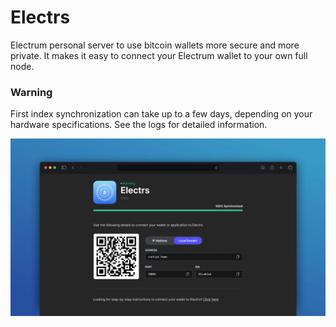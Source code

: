 # Electrs

Electrum personal server to use bitcoin wallets more secure and more private. It makes it easy to connect your Electrum wallet to your own full node.

### Warning
First index synchronization can take up to a few days, depending on your hardware specifications. See the logs for detailed information.

![Electrs UI Screenshot](https://raw.githubusercontent.com/MontejoJorge/electrs-ui/master/electrs-ui-screenshot.png)